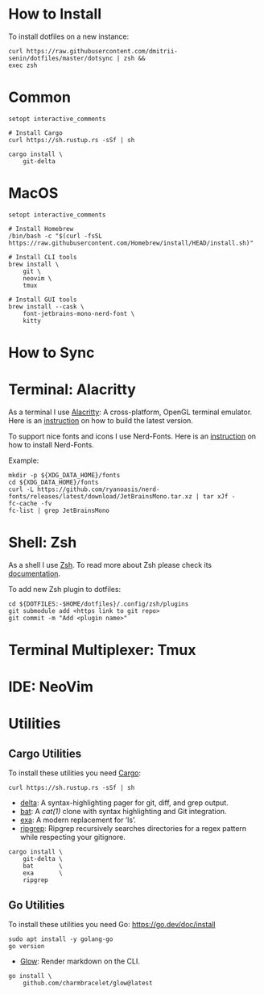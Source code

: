 # How to Install

To install dotfiles on a new instance:
```
curl https://raw.githubusercontent.com/dmitrii-senin/dotfiles/master/dotsync | zsh &&
exec zsh
```

# Common

```
setopt interactive_comments

# Install Cargo
curl https://sh.rustup.rs -sSf | sh

cargo install \
	git-delta
```

# MacOS

```
setopt interactive_comments

# Install Homebrew
/bin/bash -c "$(curl -fsSL https://raw.githubusercontent.com/Homebrew/install/HEAD/install.sh)"

# Install CLI tools
brew install \
	git \
	neovim \
	tmux

# Install GUI tools
brew install --cask \
	font-jetbrains-mono-nerd-font \
	kitty
```

# How to Sync

# Terminal: Alacritty

As a terminal I use [Alacritty](https://github.com/alacritty/alacritty):
A cross-platform, OpenGL terminal emulator.
Here is an [instruction](https://github.com/alacritty/alacritty/blob/master/INSTALL.md)
on how to build the latest version.

To support nice fonts and icons I use Nerd-Fonts.
Here is an [instruction](https://github.com/ryanoasis/nerd-fonts#font-installation)
on how to install Nerd-Fonts.

Example:
```
mkdir -p ${XDG_DATA_HOME}/fonts
cd ${XDG_DATA_HOME}/fonts
curl -L https://github.com/ryanoasis/nerd-fonts/releases/latest/download/JetBrainsMono.tar.xz | tar xJf -
fc-cache -fv
fc-list | grep JetBrainsMono
```

# Shell: Zsh

As a shell I use [Zsh](https://www.zsh.org/).
To read more about Zsh please check its [documentation](https://zsh.sourceforge.io/Doc/Release/zsh_toc.html).

To add new Zsh plugin to dotfiles:
```
cd ${DOTFILES:-$HOME/dotfiles}/.config/zsh/plugins
git submodule add <https link to git repo>
git commit -m "Add <plugin name>"
```

# Terminal Multiplexer: Tmux

# IDE: NeoVim

# Utilities

## Cargo Utilities

To install these utilities you need
[Cargo](https://doc.rust-lang.org/cargo/getting-started/installation.html):
```
curl https://sh.rustup.rs -sSf | sh
```

* [delta](https://github.com/dandavison/delta): A syntax-highlighting pager for git, diff, and grep output.
* [bat](https://github.com/sharkdp/bat): A _cat(1)_ clone with syntax highlighting and Git integration.
* [exa](https://github.com/ogham/exa): A modern replacement for ‘ls’.
* [ripgrep](https://github.com/BurntSushi/ripgrep): Ripgrep recursively searches directories for a regex pattern while respecting your gitignore.

```
cargo install \
    git-delta \
    bat       \
    exa       \
    ripgrep
```


## Go Utilities

To install these utilities you need Go:
https://go.dev/doc/install

```
sudo apt install -y golang-go
go version
```

* [Glow](https://github.com/charmbracelet/glow): Render markdown on the CLI.

```
go install \
    github.com/charmbracelet/glow@latest
```
